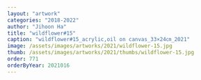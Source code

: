 ```yaml
---
layout: "artwork"
categories: "2018-2022"
author: "Jihoon Ha"
title: "wildflower#15"
caption: "wildflower#15_acrylic,oil on canvas_33×24㎝_2021"
image: /assets/images/artworks/2021/wildflower-15.jpg
thumb: /assets/images/artworks/2021/thumbs/wildflower-15.jpg
order: 771
orderByYear: 2021016
---
```

